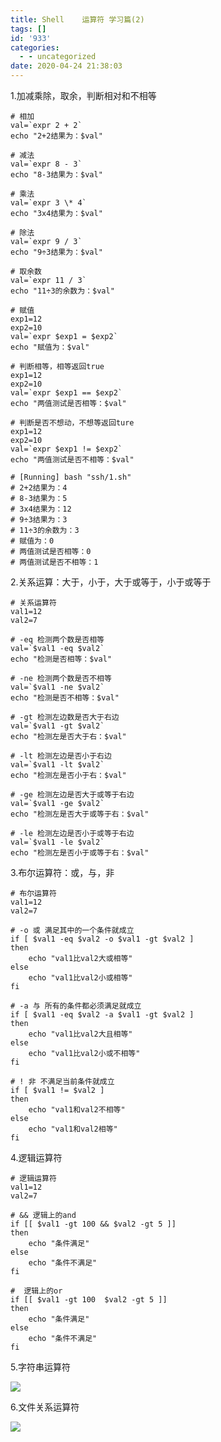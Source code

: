 ```yaml
---
title: Shell    运算符 学习篇(2)
tags: []
id: '933'
categories:
  - - uncategorized
date: 2020-04-24 21:38:03
---
```


1.加减乘除，取余，判断相对和不相等

```
# 相加
val=`expr 2 + 2`
echo "2+2结果为：$val"

# 减法
val=`expr 8 - 3`
echo "8-3结果为：$val"

# 乘法
val=`expr 3 \* 4`
echo "3x4结果为：$val"

# 除法
val=`expr 9 / 3`
echo "9÷3结果为：$val"

# 取余数
val=`expr 11 / 3`
echo "11÷3的余数为：$val"

# 赋值
exp1=12
exp2=10
val=`expr $exp1 = $exp2`
echo "赋值为：$val"

# 判断相等，相等返回true
exp1=12
exp2=10
val=`expr $exp1 == $exp2`
echo "两值测试是否相等：$val"

# 判断是否不想动，不想等返回ture
exp1=12
exp2=10
val=`expr $exp1 != $exp2`
echo "两值测试是否不相等：$val"

# [Running] bash "ssh/1.sh"
# 2+2结果为：4
# 8-3结果为：5
# 3x4结果为：12
# 9÷3结果为：3
# 11÷3的余数为：3
# 赋值为：0
# 两值测试是否相等：0
# 两值测试是否不相等：1
```

2.关系运算：大于，小于，大于或等于，小于或等于

```
# 关系运算符
val1=12
val2=7

# -eq 检测两个数是否相等
val=`$val1 -eq $val2`
echo "检测是否相等：$val"

# -ne 检测两个数是否不相等
val=`$val1 -ne $val2`
echo "检测是否不相等：$val"

# -gt 检测左边数是否大于右边
val=`$val1 -gt $val2`
echo "检测左是否大于右：$val"

# -lt 检测左边是否小于右边
val=`$val1 -lt $val2`
echo "检测左是否小于右：$val"

# -ge 检测左边是否大于或等于右边
val=`$val1 -ge $val2`
echo "检测左是否大于或等于右：$val"

# -le 检测左边是否小于或等于右边
val=`$val1 -le $val2`
echo "检测左是否小于或等于右：$val"
```

3.布尔运算符：或，与，非

```
# 布尔运算符
val1=12
val2=7

# -o 或 满足其中的一个条件就成立
if [ $val1 -eq $val2 -o $val1 -gt $val2 ]
then
    echo "val1比val2大或相等"
else
    echo "val1比val2小或相等"
fi

# -a 与 所有的条件都必须满足就成立
if [ $val1 -eq $val2 -a $val1 -gt $val2 ]
then
    echo "val1比val2大且相等"
else
    echo "val1比val2小或不相等"
fi

# ! 非 不满足当前条件就成立
if [ $val1 != $val2 ]
then
    echo "val1和val2不相等"
else
    echo "val1和val2相等"
fi
```

4.逻辑运算符

```
# 逻辑运算符
val1=12
val2=7

# && 逻辑上的and
if [[ $val1 -gt 100 && $val2 -gt 5 ]]
then
    echo "条件满足"
else
    echo "条件不满足"
fi

#  逻辑上的or
if [[ $val1 -gt 100  $val2 -gt 5 ]]
then
    echo "条件满足"
else
    echo "条件不满足"
fi
```

5.字符串运算符

![](https://post.332b.com/wp-content/uploads/2020/04/screenshot-www.runoob.com-2020.04.24-21_37_21.png)

6.文件关系运算符

![](https://post.332b.com/wp-content/uploads/2020/04/screenshot-www.runoob.com-2020.04.24-21_35_01-721x1024.png)